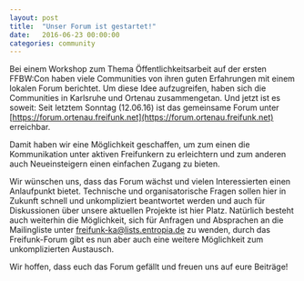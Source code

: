 ```yaml
---
layout: post
title:  "Unser Forum ist gestartet!"
date:   2016-06-23 00:00:00
categories: community
---
```



Bei einem Workshop zum Thema Öffentlichkeitsarbeit auf der ersten FFBW:Con haben viele Communities von ihren guten Erfahrungen mit einem lokalen Forum berichtet. Um diese Idee aufzugreifen, haben sich die Communities in Karlsruhe und Ortenau zusammengetan.
Und jetzt ist es soweit: Seit letztem Sonntag (12.06.16) ist das gemeinsame Forum unter [https://forum.ortenau.freifunk.net](https://forum.ortenau.freifunk.net) erreichbar.
<!--*-->

Damit haben wir eine Möglichkeit geschaffen, um zum einen die Kommunikation unter aktiven Freifunkern zu erleichtern und zum anderen auch Neueinsteigern einen einfachen Zugang zu bieten. 


Wir wünschen uns, dass das Forum wächst und vielen Interessierten einen Anlaufpunkt bietet. Technische und organisatorische Fragen sollen hier in Zukunft schnell und unkompliziert beantwortet werden und auch für Diskussionen über unsere aktuellen Projekte ist hier Platz. Natürlich besteht auch weiterhin die Möglichkeit, sich für Anfragen und Absprachen an die Mailingliste unter freifunk-ka@lists.entropia.de zu wenden, durch das Freifunk-Forum gibt es nun aber auch eine weitere Möglichkeit zum unkomplizierten Austausch.

Wir hoffen, dass euch das Forum gefällt und freuen uns auf eure Beiträge!
